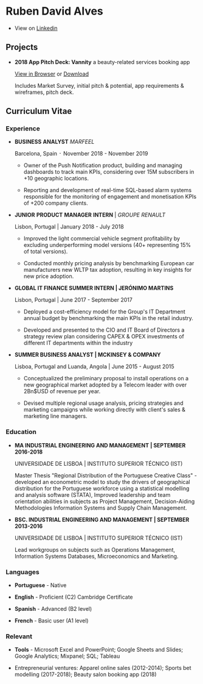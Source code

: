 



# Ruben David Alves

- View on [Linkedin](https://www.linkedin.com/in/rubendavidalves/)

## Projects

- **2018 App Pitch Deck: Vannity** a beauty-related services booking app

  [View in Browser](https://drive.google.com/drive/folders/1T2Kpif89qwU-gbDGLFmlck0q8U8gWWPl?usp=sharing) or [Download](https://github.com/rubendavidalves/rubendavidalves.github.io/tree/master/VannityAppProject)
  
  Includes Market Survey, initial pitch & potential, app requirements & wireframes, pitch deck.


## Curriculum Vitae

### Experience

- **BUSINESS** **ANALYST** *MARFEEL*

  Barcelona, Spain ᛫ November 2018 - November 2019

  - Owner of the Push Notification product, building and managing dashboards to track main KPIs, considering over 15M subscribers in +10 geographic locations.
  
  - Reporting and development of real-time SQL-based alarm systems responsible for the monitoring of engagement and monetisation KPIs of +200 company clients.

- **JUNIOR** **PRODUCT** **MANAGER** **INTERN** | *GROUPE RENAULT*

  Lisbon, Portugal | January 2018 - July 2018

  - Improved the light commercial vehicle segment profitability by excluding underperforming model versions (40+ representing 15% of total versions).
  
  - Conducted monthly pricing analysis by benchmarking European car manufacturers new WLTP tax adoption, resulting in key insights for new price adoption.

- **GLOBAL IT FINANCE SUMMER INTERN | JERÓNIMO MARTINS**

  Lisbon, Portugal | June 2017 - September 2017

  - Deployed a cost-efficiency model for the Group's IT Department annual budget by benchmarking the main KPIs in the retail industry.
  
  - Developed and presented to the CIO and IT Board of Directors a strategy review plan considering CAPEX & OPEX investments of different IT departments within the industry

- **SUMMER BUSINESS ANALYST | MCKINSEY & COMPANY**

  Lisboa, Portugal and Luanda, Angola | June 2015 - August 2015

  - Conceptualized the preliminary proposal to install operations on a new geographical market adopted by a Telecom leader with over 2Bn$USD of revenue per year.
  
  - Devised multiple regional usage analysis, pricing strategies and marketing campaigns while working directly with client's sales & marketing line managers.

### Education

- **MA INDUSTRIAL ENGINEERING AND MANAGEMENT | SEPTEMBER 2016-2018**

  UNIVERSIDADE DE LISBOA | INSTITUTO SUPERIOR TÉCNICO (IST) 
  
  Master Thesis "Regional Distribution of the Portuguese Creative Class" - developed an econometric model to study the drivers of geographical distribution for the Portuguese workforce using a statistical modelling and analysis software (STATA),
Improved leadership and team orientation abilities in subjects as Project Management,  Decision-Aiding Methodologies Information Systems and Supply Chain Management.

- **BSC. INDUSTRIAL ENGINEERING AND MANAGEMENT | SEPTEMBER 2013-2016**

  UNIVERSIDADE DE LISBOA | INSTITUTO SUPERIOR TÉCNICO (IST) 
  
  Lead workgroups on subjects such as Operations Management, Information Systems Databases, Microeconomics and Marketing.

### Languages

- **Portuguese** - Native

- **English** - Proficient (C2) Cambridge Certificate

- **Spanish** - Advanced (B2 level)

- **French** - Basic user (A1 level)

### Relevant

- **Tools** - Microsoft Excel and PowerPoint; Google Sheets and Slides; Google Analytics; Mixpanel; SQL; Tableau

- Entrepreneurial ventures: Apparel online sales (2012-2014); Sports bet modelling (2017-2018); Beauty salon booking app (2018)

